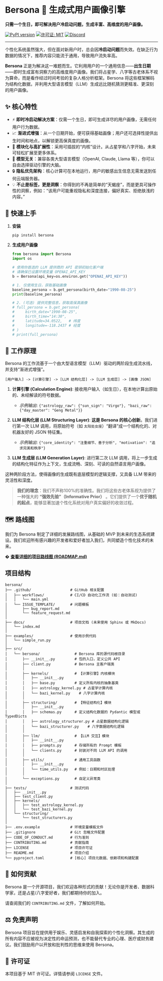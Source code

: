# Bersona 🧬 生成式用户画像引擎

**只需一个生日，即可解决用户冷启动问题，生成丰富、高维度的用户画像。**

[![PyPI version](https://badge.fury.io/py/bersona.svg)](https://badge.fury.io/py/bersona)
[![许可证: MIT](https://img.shields.io/badge/许可证-MIT-yellow.svg)](https://opensource.org/licenses/MIT)
[![Discord](https://img.shields.io/discord/YOUR_DISCORD_ID?label=加入我们&logo=discord)](https://discord.gg/YOUR_INVITE_LINK)

---

个性化系统虽然强大，但在面对新用户时，总会因**冷启动问题**而失效。在缺乏行为数据的情况下，推荐内容只能流于通用，导致用户流失率高。

**Bersona** 正是为解决这一难题而生。它利用用户的一个通用信息——**出生日期**——即时生成富有洞察力的高维度用户画像。我们将占星学、八字等古老体系不视为算命，而是看作经过时间考验的复杂人格分析框架。Bersona 将这些框架解码为结构化数据，并利用大型语言模型（LLM）生成远比随机猜测更精准、更深刻的用户画像。

## ✨ 核心特性

*   ⚡️ **即时冷启动解决方案**：仅需一个生日，即可生成详尽的用户画像，无需任何用户行为数据。
*   📈 **渐进式增强**：从一个日期开始，便可获得基础画像；用户还可选择性提供出生时间和地点，以解锁更高保真度的画像。
*   🧩 **模块化与高扩展性**：采用可插拔的“内核”设计。从占星学和八字开始，未来可轻松扩展至更多体系。
*   🤖 **模型无关**：兼容各类大型语言模型（OpenAI, Claude, Llama 等），你可以自由选择驱动引擎的大脑。
*   🔒 **隐私优先架构**：核心计算可在本地运行，用户的敏感出生信息无需发送到任何云端服务器。
*   💡 **不止是标签，更是洞察**：你得到的不再是简单的“天蝎座”，而是更具可操作性的洞察，例如：“该用户可能重视隐私和深度连接，偏好真实、拒绝肤浅的内容。”

## 🚀 快速上手

1.  **安装**
    ```bash
    pip install bersona
    ```

2.  **生成用户画像**
    ```python
    from bersona import Bersona
    import os

    # 使用你首选的 LLM 提供商的 API 密钥初始化客户端
    # 请确保已设置环境变量 OPENAI_API_KEY
    b = Bersona(api_key=os.environ.get("OPENAI_API_KEY"))

    # 1. 仅使用生日，获取基础画像
    baseline_persona = b.get_persona(birth_date="1990-08-25")
    print(baseline_persona)

    # 2. (可选) 提供完整信息，获取高保真画像
    # full_persona = b.get_persona(
    #     birth_date="1990-08-25",
    #     birth_time="14:30",
    #     latitude=34.0522,   # 纬度
    #     longitude=-118.2437 # 经度
    # )
    # print(full_persona)
    ```

## 🤔 工作原理

Bersona 的工作流基于一个由大型语言模型（LLM）驱动的两阶段生成流水线，并支持“渐进式增强”。

`[用户输入] -> [计算引擎] -> [LLM 结构化层] -> [LLM 生成层] -> [画像 JSON]`

1.  **计算引擎 (Calculation Engine)**: 接收用户输入（如生日），在本地计算出原始的、未经解读的符号数据。
    *   *示例输出*: `{"astrology_raw": {"sun_sign": "Virgo"}, "bazi_raw": {"day_master": "Geng Metal"}}`

2.  **LLM 结构化层 (LLM Structuring Layer)**: **这是 Bersona 的核心创新**。我们进行第一次 LLM 调用，将原始符号（如 `太阳处女座`）“翻译”成一个结构化的、对机器友好的 JSON 特征集。
    *   *示例输出*: `{"core_identity": "注重细节、善于分析", "motivation": "追求完美和秩序"}`

3.  **LLM 生成层 (LLM Generation Layer)**: 进行第二次 LLM 调用，将上一步生成的结构化特征作为上下文，生成流畅、深刻、可读的自然语言用户画像。

这种两阶段方法，使得画像的生成既有底层模型的逻辑支撑，又具备 LLM 带来的灵活性和深度。

> **我们的理念**：我们不声称100%的准确性。我们将这些古老体系视为提供了一种强大的 **“强效先验”（Informative Prior）** 。它们提供了一个**优于随机的起点**，能够显著加速个性化系统对用户真实偏好的收敛过程。

## 🗺️ 路线图

我们为 Bersona 制定了详细的发展路线图，从基础的 MVP 到未来的生态系统建设。我们欢迎所有感兴趣的开发者和爱好者加入我们，共同塑造个性化技术的未来。

� **[查看详细的项目路线图 (ROADMAP.md)](./ROADMAP.md)**

## 项目结构
```
bersona/
├── .github/                  # GitHub 相关配置
│   ├── workflows/            # CI/CD 自动化工作流 (如：自动测试)
│   │   └── main.yml
│   └── ISSUE_TEMPLATE/       # 问题模板
│       ├── bug_report.md
│       └── feature_request.md
│
├── docs/                     # 项目文档 (未来使用 Sphinx 或 MkDocs)
│   └── index.md
│
├── examples/                 # 使用示例代码
│   └── simple_run.py
│
├── src/
│   └── bersona/                # Bersona 库的源代码根目录
│       ├── __init__.py         # 包的入口，定义公共 API
│       ├── client.py           # Bersona 主客户端类
│       │
│       ├── kernels/            # 【计算引擎】内核模块
│       │   ├── __init__.py
│       │   ├── base.py         # 定义所有内核的抽象基类
│       │   ├── astrology_kernel.py # 占星学计算内核
│       │   └── bazi_kernel.py    # 八字计算内核
│       │
│       ├── structuring/        # 【特征结构化】模块
│       │   ├── __init__.py
│       │   ├── schemas.py      # 定义结构化数据的 Pydantic 模型或 TypedDicts
│       │   ├── astrology_structurer.py # 占星数据结构化逻辑
│       │   └── bazi_structurer.py    # 八字数据结构化逻辑
│       │
│       ├── llm/                # 【LLM 交互】模块
│       │   ├── __init__.py
│       │   ├── prompts.py      # 存储所有的 Prompt 模板
│       │   └── clients.py      # 封装对不同 LLM API 的调用
│       │
│       ├── utils/              # 通用工具函数
│       │   ├── __init__.py
│       │   └── time_utils.py   # 例如：日期和时区处理
│       │
│       └── exceptions.py       # 自定义异常类
│
├── tests/                    # 测试代码
│   ├── __init__.py
│   ├── test_client.py
│   ├── kernels/
│   │   ├── test_astrology_kernel.py
│   │   └── test_bazi_kernel.py
│   └── structuring/
│       └── test_structurers.py
│
├── .env.example              # 环境变量模板文件
├── .gitignore                # Git 忽略文件配置
├── CODE_OF_CONDUCT.md        # 行为准则
├── CONTRIBUTING.md           # 贡献指南
├── LICENSE                   # 项目许可证
├── README.md                 # 项目介绍
└── pyproject.toml            # [核心] 项目元数据、依赖项和构建配置
```

## 🙌 如何贡献

Bersona 是一个开源项目，我们欢迎各种形式的贡献！无论你是开发者、数据科学家，还是占星/八字爱好者，我们都期待你的加入。

请查阅我们的 `CONTRIBUTING.md` 文件，了解如何开始。

## ⚖️ 免责声明

Bersona 项目旨在提供用于娱乐、灵感启发和自我探索的个性化洞察。其生成的所有内容不应被视为决定性的命运预测，也不能替代专业的心理、医疗或财务建议。我们鼓励用户以开放和批判性的思维来使用 Bersona。

## 📄 许可证

本项目基于 MIT 许可证。详情请参阅 `LICENSE` 文件。